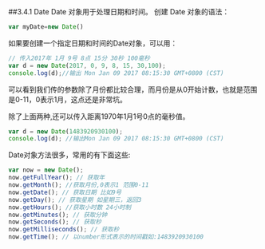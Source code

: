 ##3.4.1 Date
Date 对象用于处理日期和时间。
创建 Date 对象的语法：
```js
var myDate=new Date()
```
如果要创建一个指定日期和时间的Date对象，可以用：
```js
// 传入2017年 1月 9号 8点 15分 30秒 100毫秒
var d = new Date(2017, 0, 9, 8, 15, 30,100);
console.log(d);//输出 Mon Jan 09 2017 08:15:30 GMT+0800 (CST)
```
可以看到我们传的参数除了月份都比较合理，而月份是从0开始计数，也就是范围是0-11，0表示1月，这点还是非常坑。

除了上面两种,还可以传入距离1970年1月1号0点的毫秒值。
```js
var d = new Date(1483920930100);
console.log(d); //输出Mon Jan 09 2017 08:15:30 GMT+0800 (CST)
```

Date对象方法很多，常用的有下面这些:
```js
var now = new Date();
now.getFullYear(); // 获取年
now.getMonth(); //获取月份,0表示1 范围0-11
now.getDate(); // 获取日期 比如9号
now.getDay(); // 获取星期 如星期三，返回3
now.getHours(); //获取小时数 24小时制
now.getMinutes(); // 获取分钟
now.getSeconds(); // 获取秒
now.getMilliseconds(); // 获取秒
now.getTime(); // 以number形式表示的时间戳如:1483920930100
```